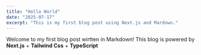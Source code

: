 ```yaml
---
title: "Hello World"
date: "2025-07-17"
excerpt: "This is my first blog post using Next.js and Mardown."
---
```


Welcome to my first blog post wirtten in Markdown!
This blog is powered by **Next.js** + **Tailwind Css** + **TypeScript**